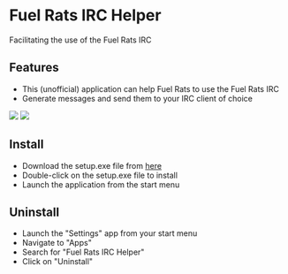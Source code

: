 # Fuel Rats IRC Helper
Facilitating the use of the Fuel Rats IRC

## Features
+ This (unofficial) application can help Fuel Rats to use the Fuel Rats IRC
+ Generate messages and send them to your IRC client of choice
<img src="https://i.imgur.com/Jt26hBg.png">
<img src="https://i.imgur.com/WYbudKR.png">

## Install
+ Download the setup.exe file from <a href="https://fuelrats.net/Fuel-Rats-IRC-Helper/setup.exe" target="_blank">here</a>
+ Double-click on the setup.exe file to install
+ Launch the application from the start menu

## Uninstall
+ Launch the "Settings" app from your start menu
+ Navigate to "Apps"
+ Search for "Fuel Rats IRC Helper"
+ Click on "Uninstall"